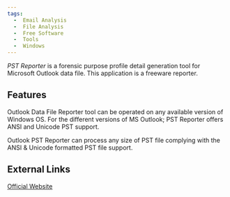 ```yaml
---
tags:
  -  Email Analysis
  -  File Analysis
  -  Free Software
  -  Tools
  -  Windows
---
```

*PST Reporter* is a forensic purpose profile detail generation tool for
Microsoft Outlook data file. This application is a freeware reporter.

## Features

Outlook Data File Reporter tool can be operated on any available version
of Windows OS. For the different versions of MS Outlook; PST Reporter
offers ANSI and Unicode PST support.

Outlook PST Reporter can process any size of PST file complying with the
ANSI & Unicode formatted PST file support.

## External Links

[Official Website](http://www.systoolsgroup.com/)